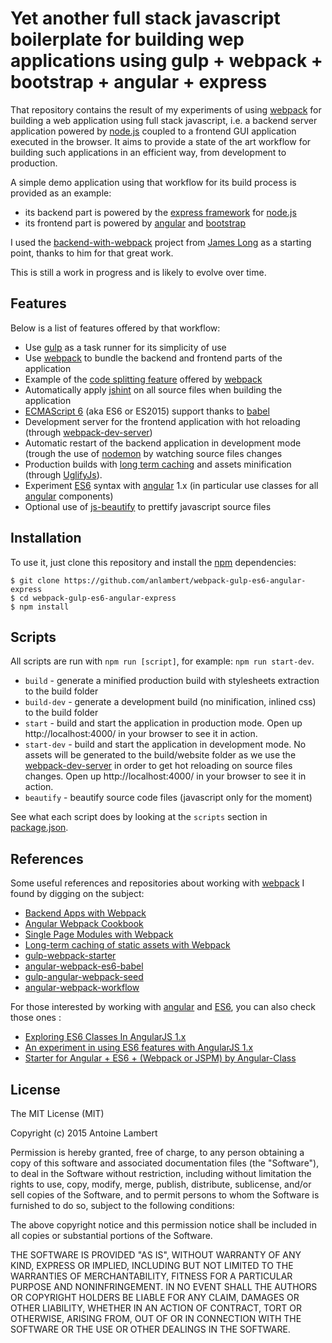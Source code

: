 # Yet another full stack javascript boilerplate for building wep applications using gulp + webpack + bootstrap + angular + express

That repository contains the result of my experiments of using [webpack](https://github.com/webpack/webpack) for building a web application
using full stack javascript, i.e. a backend server application powered by [node.js](https://nodejs.org/en/) coupled to a frontend GUI application
executed in the browser. It aims to provide a state of the art workflow for building such applications
in an efficient way, from development to production.  

A simple demo application using that workflow for its build process is provided  as an example:
  * its backend part is powered by the [express framework](http://expressjs.com/) for [node.js](https://nodejs.org/en/)
  * its frontend part is powered by [angular](https://angularjs.org/) and [bootstrap](http://getbootstrap.com/)

I used the [backend-with-webpack](https://github.com/jlongster/backend-with-webpack) project from [James Long](https://github.com/jlongster)
 as a starting point, thanks to him for that great work.

This is still a work in progress and is likely to evolve over time.

## Features  

Below is a list of features offered by that workflow:

  * Use [gulp](http://gulpjs.com/) as a task runner for its simplicity of use
  * Use [webpack](https://github.com/webpack/webpack) to bundle the backend and frontend parts of the application
  * Example of the [code splitting feature](https://webpack.github.io/docs/code-splitting.html) offered by [webpack](https://github.com/webpack/webpack)
  * Automatically apply [jshint](http://jshint.com/) on all source files when building the application
  * [ECMAScript 6](http://es6-features.org/) (aka ES6 or ES2015) support thanks to [babel](https://babeljs.io/)
  * Development server for the frontend application with hot reloading (through [webpack-dev-server](https://webpack.github.io/docs/webpack-dev-server.html))
  * Automatic restart of the backend application in development mode (trough the use of [nodemon](http://nodemon.io/)
  by watching source files changes
  * Production builds with [long term caching](https://webpack.github.io/docs/long-term-caching.html)
  and assets minification (through [UglifyJs](http://lisperator.net/uglifyjs/)).
  * Experiment [ES6](http://es6-features.org/) syntax with [angular](https://angularjs.org/) 1.x
  (in particular use classes for all [angular](https://angularjs.org/) components)
  * Optional use of [js-beautify](https://github.com/beautify-web/js-beautify) to prettify javascript source files

## Installation

To use it, just clone this repository and install the [npm](https://www.npmjs.com/) dependencies:

```shell
$ git clone https://github.com/anlambert/webpack-gulp-es6-angular-express
$ cd webpack-gulp-es6-angular-express
$ npm install
```

## Scripts

All scripts are run with `npm run [script]`, for example: `npm run start-dev`.

* `build` - generate a minified production build with stylesheets extraction to the build folder
* `build-dev` - generate a development build (no minification, inlined css) to the build folder
* `start` - build and start the application in production mode. Open up http://localhost:4000/ in your browser to see it in action.
* `start-dev` - build and start the application in development mode. No assets will be generated to the build/website folder
  as we use the [webpack-dev-server](https://webpack.github.io/docs/webpack-dev-server.html) in order to get hot reloading on source files changes.
  Open up http://localhost:4000/ in your browser to see it in action.
* `beautify` - beautify source code files (javascript only for the moment)

See what each script does by looking at the `scripts` section in [package.json](./package.json).

## References

Some useful references and repositories about working with [webpack](https://github.com/webpack/webpack) I found by digging on the subject:

  * [Backend Apps with Webpack](http://jlongster.com/Backend-Apps-with-Webpack--Part-I)
  * [Angular Webpack Cookbook](http://dmachat.github.io/angular-webpack-cookbook/)
  * [Single Page Modules with Webpack](http://dontkry.com/posts/code/single-page-modules-with-webpack.html)
  * [Long-term caching of static assets with Webpack](https://medium.com/@okonetchnikov/long-term-caching-of-static-assets-with-webpack-1ecb139adb95#.3ojwvxkul)
  * [gulp-webpack-starter](https://github.com/esayemm/gulp-webpack-starter)
  * [angular-webpack-es6-babel](https://github.com/chyld/angular-webpack-es6-babel)
  * [gulp-angular-webpack-seed](https://github.com/tthew/gulp-angular-webpack-seed)
  * [angular-webpack-workflow](https://github.com/Foxandxss/angular-webpack-workflow)

For those interested by working with [angular](https://angularjs.org/) and [ES6](http://es6-features.org/), you can also check those ones :

  * [Exploring ES6 Classes In AngularJS 1.x](http://www.michaelbromley.co.uk/blog/350/exploring-es6-classes-in-angularjs-1-x%20nice)
  * [An experiment in using ES6 features with AngularJS 1.x ](https://github.com/michaelbromley/angular-es6)
  * [Starter for Angular + ES6 + (Webpack or JSPM) by Angular-Class](https://github.com/angular-class/NG6-starter)

## License

The MIT License (MIT)

Copyright (c) 2015 Antoine Lambert

Permission is hereby granted, free of charge, to any person obtaining a copy
of this software and associated documentation files (the "Software"), to deal
in the Software without restriction, including without limitation the rights
to use, copy, modify, merge, publish, distribute, sublicense, and/or sell
copies of the Software, and to permit persons to whom the Software is
furnished to do so, subject to the following conditions:

The above copyright notice and this permission notice shall be included in
all copies or substantial portions of the Software.

THE SOFTWARE IS PROVIDED "AS IS", WITHOUT WARRANTY OF ANY KIND, EXPRESS OR
IMPLIED, INCLUDING BUT NOT LIMITED TO THE WARRANTIES OF MERCHANTABILITY,
FITNESS FOR A PARTICULAR PURPOSE AND NONINFRINGEMENT. IN NO EVENT SHALL THE
AUTHORS OR COPYRIGHT HOLDERS BE LIABLE FOR ANY CLAIM, DAMAGES OR OTHER
LIABILITY, WHETHER IN AN ACTION OF CONTRACT, TORT OR OTHERWISE, ARISING FROM,
OUT OF OR IN CONNECTION WITH THE SOFTWARE OR THE USE OR OTHER DEALINGS IN
THE SOFTWARE.
